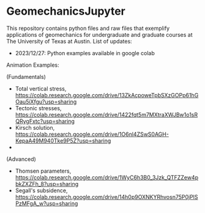 # GeomechanicsJupyter
This repository contains python files and raw files that exemplify applications of geomechanics for undergraduate and graduate courses at The University of Texas at Austin.
List of updates:
- 2023/12/27: Python examples available in google colab

Animation Examples:

(Fundamentals)
- Total vertical stress, https://colab.research.google.com/drive/13ZkAcpoweTpbSXzGOPp61hGOau5iXfgu?usp=sharing
- Tectonic stresses, https://colab.research.google.com/drive/1422fqt5m7MXtraXWJBw1o1sRQRygFxtc?usp=sharing
- Kirsch solution, https://colab.research.google.com/drive/1O6nl4ZSwS0AGH-KepaA49M940Tke9P5Z?usp=sharing
- 
(Advanced)
- Thomsen parameters, https://colab.research.google.com/drive/1WyC6h3B0_3Jzk_QTFZZew4pbkZXZFh_8?usp=sharing
- Segall's subsidence, https://colab.research.google.com/drive/14h0p9OXNKYRhvosn75P0jPlSPzMFgA_w?usp=sharing
